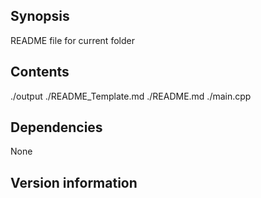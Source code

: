 ## Synopsis

README file for current folder

## Contents

./output
./README_Template.md
./README.md
./main.cpp

## Dependencies

None

## Version information
